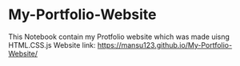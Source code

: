 # My-Portfolio-Website
This Notebook contain my Protfolio website which was made uisng HTML.CSS.js
Website link: https://mansu123.github.io/My-Portfolio-Website/
